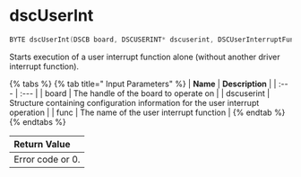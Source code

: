 # dscUserInt

```c
BYTE dscUserInt(DSCB board, DSCUSERINT* dscuserint, DSCUserInterruptFunction func);
```

Starts execution of a user interrupt function alone \(without another driver interrupt function\).

{% tabs %}
{% tab title=" Input Parameters" %}
| **Name** | **Description** |
| :--- | :--- |
| board | The handle of the board to operate on |
| dscuserint | Structure containing configuration information for the user interrupt operation |
| func | The name of the user interrupt function |
{% endtab %}
{% endtabs %}

| Return Value |
| :--- |
| Error code or 0. |

